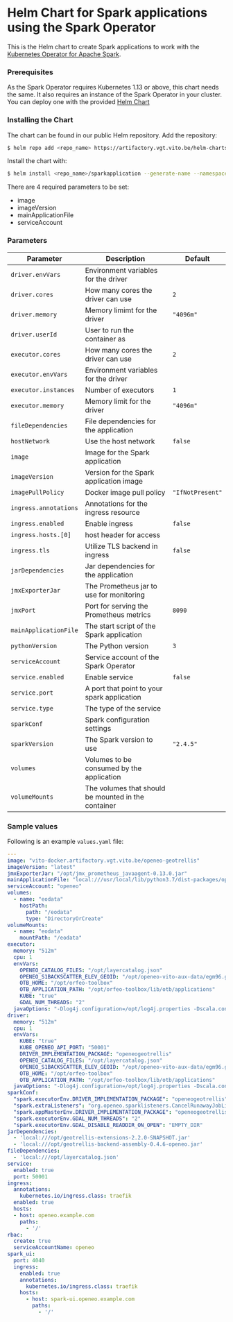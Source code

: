 # Helm Chart for Spark applications using the Spark Operator

This is the Helm chart to create Spark applications to work with the [Kubernetes Operator for Apache Spark](https://github.com/GoogleCloudPlatform/spark-on-k8s-operator).

### Prerequisites

As the Spark Operator requires Kubernetes 1.13 or above, this chart needs the same. It also requires an instance of the Spark Operator in your cluster. You can deploy one with the provided [Helm Chart](https://github.com/helm/charts/tree/master/incubator/sparkoperator)

### Installing the Chart

The chart can be found in our public Helm repository. Add the repository:

```bash
$ helm repo add <repo_name> https://artifactory.vgt.vito.be/helm-charts
```

Install the chart with:

```bash
$ helm install <repo_name>/sparkapplication --generate-name --namespace <namespace>
```

There are 4 required parameters to be set:
  * image
  * imageVersion
  * mainApplicationFile
  * serviceAccount

### Parameters

| Parameter             | Description                                         | Default          |
|-----------------------|-----------------------------------------------------|------------------|
| `driver.envVars`      | Environment variables for the driver                |                  |
| `driver.cores`        | How many cores the driver can use                   | `2`              |
| `driver.memory`       | Memory limimt for the driver                        | `"4096m"`        |
| `driver.userId`       | User to run the container as                        |                  |
| `executor.cores`      | How many cores the driver can use                   | `2`              |
| `executor.envVars`    | Environment variables for the driver                |                  |
| `executor.instances`  | Number of executors                                 | `1`              |
| `executor.memory`     | Memory limit for the driver                         | `"4096m"`        |
| `fileDependencies`    | File dependencies for the application               |                  |
| `hostNetwork`         | Use the host network                                | `false`          |
| `image`               | Image for the Spark application                     |                  |
| `imageVersion`        | Version for the Spark application image             |                  |
| `imagePullPolicy`     | Docker image pull policy                            | `"IfNotPresent"` |
| `ingress.annotations` | Annotations for the ingress resource                |                  |
| `ingress.enabled`     | Enable ingress                                      | `false`          |
| `ingress.hosts.[0]`   | host header for access                              |                  |
| `ingress.tls`         | Utilize TLS backend in ingress                      | `false`          |
| `jarDependencies`     | Jar dependencies for the application                |                  |
| `jmxExporterJar`      | The Prometheus jar to use for monitoring            |                  |
| `jmxPort`             | Port for serving the Prometheus metrics             | `8090`           |
| `mainApplicationFile` | The start script of the Spark application           |                  |
| `pythonVersion`       | The Python version                                  | `3`              |
| `serviceAccount`      | Service account of the Spark Operator               |                  |
| `service.enabled`     | Enable service                                      | `false`          |
| `service.port`        | A port that point to your spark application         |                  |
| `service.type`        | The type of the service                             |                  |
| `sparkConf`           | Spark configuration settings                        |                  |
| `sparkVersion`        | The Spark version to use                            | `"2.4.5"`        |
| `volumes`             | Volumes to be consumed by the application           |                  |
| `volumeMounts`        | The volumes that should be mounted in the container |                  |

### Sample values

Following is an example `values.yaml` file:

```yaml
---
image: "vito-docker.artifactory.vgt.vito.be/openeo-geotrellis"
imageVersion: "latest"
jmxExporterJar: "/opt/jmx_prometheus_javaagent-0.13.0.jar"
mainApplicationFile: "local:///usr/local/lib/python3.7/dist-packages/openeogeotrellis/deploy/kube.py"
serviceAccount: "openeo"
volumes:
  - name: "eodata"
    hostPath:
      path: "/eodata"
      type: "DirectoryOrCreate"
volumeMounts:
  - name: "eodata"
    mountPath: "/eodata"
executor:
  memory: "512m"
  cpu: 1
  envVars:
    OPENEO_CATALOG_FILES: "/opt/layercatalog.json"
    OPENEO_S1BACKSCATTER_ELEV_GEOID: "/opt/openeo-vito-aux-data/egm96.grd"
    OTB_HOME: "/opt/orfeo-toolbox"
    OTB_APPLICATION_PATH: "/opt/orfeo-toolbox/lib/otb/applications"
    KUBE: "true"
    GDAL_NUM_THREADS: "2"
  javaOptions: "-Dlog4j.configuration=/opt/log4j.properties -Dscala.concurrent.context.numThreads=4 -Dscala.concurrent.context.maxThreads=4"
driver:
  memory: "512m"
  cpu: 1
  envVars:
    KUBE: "true"
    KUBE_OPENEO_API_PORT: "50001"
    DRIVER_IMPLEMENTATION_PACKAGE: "openeogeotrellis"
    OPENEO_CATALOG_FILES: "/opt/layercatalog.json"
    OPENEO_S1BACKSCATTER_ELEV_GEOID: "/opt/openeo-vito-aux-data/egm96.grd"
    OTB_HOME: "/opt/orfeo-toolbox"
    OTB_APPLICATION_PATH: "/opt/orfeo-toolbox/lib/otb/applications"
  javaOptions: "-Dlog4j.configuration=/opt/log4j.properties -Dscala.concurrent.context.numThreads=6 -Dpixels.treshold=1000000"
sparkConf:
  "spark.executorEnv.DRIVER_IMPLEMENTATION_PACKAGE": "openeogeotrellis"
  "spark.extraListeners": "org.openeo.sparklisteners.CancelRunawayJobListener"
  "spark.appMasterEnv.DRIVER_IMPLEMENTATION_PACKAGE": "openeogeotrellis"
  "spark.executorEnv.GDAL_NUM_THREADS": "2"
  "spark.executorEnv.GDAL_DISABLE_READDIR_ON_OPEN": "EMPTY_DIR"
jarDependencies:
  - 'local:///opt/geotrellis-extensions-2.2.0-SNAPSHOT.jar'
  - 'local:///opt/geotrellis-backend-assembly-0.4.6-openeo.jar'
fileDependencies:
  - 'local:///opt/layercatalog.json'
service:
  enabled: true
  port: 50001
ingress:
  annotations:
    kubernetes.io/ingress.class: traefik
  enabled: true
  hosts:
  - host: openeo.example.com
    paths:
      - '/'
rbac:
  create: true
  serviceAccountName: openeo
spark_ui:
  port: 4040
  ingress:
    enabled: true
    annotations:
      kubernetes.io/ingress.class: traefik
    hosts:
      - host: spark-ui.openeo.example.com
        paths:
          - '/'
```
